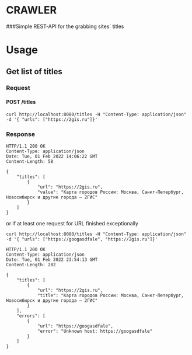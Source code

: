 # CRAWLER  

###Simple REST-API for the grabbing sites` titles

# Usage

## Get list of titles

### Request
#### POST /titles  
```
curl http://localhost:8080/titles -H "Content-Type: application/json" -d '{ "urls": ["https://2gis.ru"]}'
```

### Response
```
HTTP/1.1 200 OK
Content-Type: application/json
Date: Tue, 01 Feb 2022 14:06:22 GMT
Content-Length: 58

{
    "titles": [
        {
            "url": "https://2gis.ru",
            "value": "Карта городов России: Москва, Санкт-Петербург, Новосибирск и другие города — 2ГИС"
        }
    ]
}
```
or if at least one request for URL finished exceptionally
```
curl http://localhost:8080/titles -H "Content-Type: application/json" -d '{ "urls": ["https://googasdfale", "https://2gis.ru"]}'
```

```
HTTP/1.1 200 OK
Content-Type: application/json
Date: Tue, 01 Feb 2022 23:54:13 GMT
Content-Length: 282

{
    "titles": [
        {
            "url": "https://2gis.ru",
            "title": "Карта городов России: Москва, Санкт-Петербург, Новосибирск и другие города — 2ГИС"
        }
    ],
    "errors": [
        {
            "url": "https://googasdfale",
            "error": "Unknown host: https://googasdfale"
        }
    ]
}
```